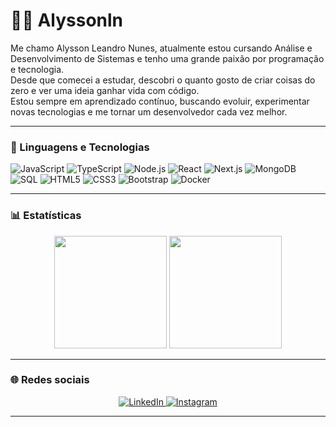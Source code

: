 <h1 align="start">👨‍💻 Alyssonln</h1>

<p align="start">
  Me chamo Alysson Leandro Nunes, atualmente estou cursando Análise e Desenvolvimento de Sistemas e tenho uma grande paixão por programação e tecnologia. <br> Desde que comecei a estudar, descobri o quanto gosto de criar coisas do zero e ver uma ideia ganhar vida com código. <br> Estou sempre em aprendizado contínuo, buscando evoluir, experimentar novas tecnologias e me tornar um desenvolvedor cada vez melhor.
</p>

---

### 🤖 Linguagens e Tecnologias

![JavaScript](https://skillicons.dev/icons?i=js)
![TypeScript](https://skillicons.dev/icons?i=ts)
![Node.js](https://skillicons.dev/icons?i=nodejs)
![React](https://skillicons.dev/icons?i=react)
![Next.js](https://skillicons.dev/icons?i=nextjs)
![MongoDB](https://skillicons.dev/icons?i=mongodb)
![SQL](https://skillicons.dev/icons?i=mysql)
![HTML5](https://skillicons.dev/icons?i=html)
![CSS3](https://skillicons.dev/icons?i=css)
![Bootstrap](https://skillicons.dev/icons?i=bootstrap)
![Docker](https://skillicons.dev/icons?i=docker)

---

### 📊 Estatísticas

<div align="center">
  <img height="180em" src="https://github-readme-stats.vercel.app/api?username=Alyssonln&show_icons=true&theme=tokyonight&hide_border=true" />
  <img height="180em" src="https://github-readme-stats.vercel.app/api/top-langs/?username=Alyssonln&layout=compact&theme=tokyonight&hide_border=true" />
</div>

---

### 🌐 Redes sociais

<p align="center">
  <a href="https://www.linkedin.com/in/alysson-nunes">
    <img alt="LinkedIn" src="https://img.shields.io/badge/-LinkedIn-0A66C2?style=for-the-badge&logo=linkedin&logoColor=white" />
  </a>
  <a href="https://www.instagram.com/alyssonlnunes/">
    <img alt="Instagram" src="https://img.shields.io/badge/-Instagram-E4405F?style=for-the-badge&logo=instagram&logoColor=white" />
  </a>
</p>

---
